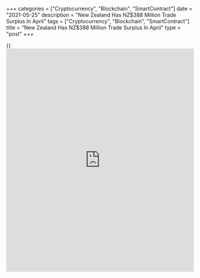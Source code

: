 +++
categories = ["Cryptocurrency", "Blockchain", "SmartContract"]
date = "2021-05-25"
description = "New Zealand Has NZ$388 Million Trade Surplus In April"
tags = ["Cryptocurrency", "Blockchain", "SmartContract"]
title = "New Zealand Has NZ$388 Million Trade Surplus In April"
type = "post"
+++

{{<iframe id="large-banner" src="https://www.bounty.group/#slide=17.0" width="100%" height="600" scrolling="no" style="border: 0px solid rgb(216, 221, 230); border-radius: 3px;">}}

New Zealand had a merchandise trade surplus of NZ$388 million in April,
Statistics New Zealand said on Wednesday - up from the upwardly revised
NZ$39 million surplus in March (originally NZ$38 million).

Imports surged 26.0 percent on year to NZ$4.98 billion last month, but
down from NZ$5.66 billion in March.

Exports rose an annual 1.2 percent to NZ$5.37 billion after coming in at
NZ$5.69 billion in the previous month.

The monthly trade balance in April 2020 was a surplus of NZ$1.4 billion.

For comments and feedback [contact](https://www.playgroundfx.com/contact/): editorial@rtt[news](https://www.letsplayfx.com/blog/forex-news-website/).com

[Economic News][1]

 **What parts of the world are seeing the best (and worst) economic
performances lately? Click[here][2] to check out our [Econ Scorecard][2]
and find out! See up-to-the-moment [ranking](https://www.playgroundfx.com/blog/crypto-exchange-ranking/)s for the best and worst
performers in [GDP][3], [unemployment rate][4], [inflation][2] and much
more.**

   1. www.rtt[news](https://www.letsplayfx.com/blog/forex-news-website/).com/Content/EconomicNews.aspx
   2. www.rtt[news](https://www.letsplayfx.com/blog/forex-news-website/).com/economic-scorecard/world-rank/CPI/highest-performance.aspx
   3. www.rtt[news](https://www.letsplayfx.com/blog/forex-news-website/).com/economic-scorecard/world-rank/GDP/highest-performance.aspx
   4. www.rtt[news](https://www.letsplayfx.com/blog/forex-news-website/).com/economic-scorecard/world-rank/unemployment-rate/lowest-performance.aspx